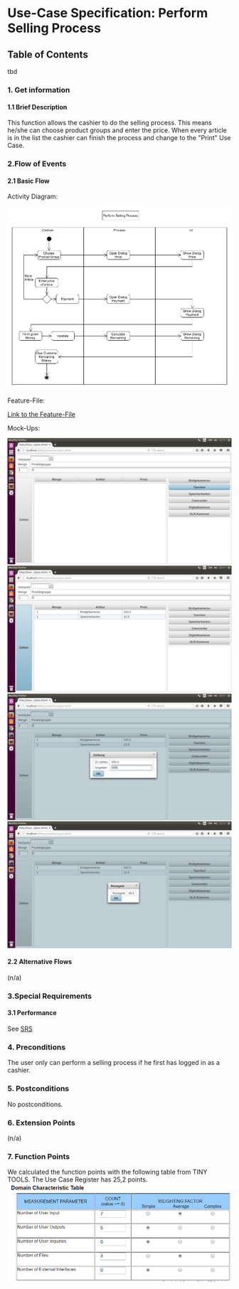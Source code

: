 # Use-Case Specification: Perform Selling Process
## Table of Contents
tbd    

### 1. Get information

#### 1.1 Brief Description

This function allows the cashier to do the selling process.
This means he/she can choose product groups and enter the price.
When every article is in the list the cashier can finish the process and change to the "Print" Use Case.

### 2.Flow of Events

#### 2.1 Basic Flow

Activity Diagram: 

![flow for selling process][flow]

Feature-File:

[Link to the Feature-File][feature]

Mock-Ups:

![Link to Mock-Ups][mockup1]
![Mock-Up2][mockup2]
![Mock-Up3][mockup3]
![Mock-Up4][mockup4]

#### 2.2 Alternative Flows

(n/a)

### 3.Special Requirements

#### 3.1 Performance
See [SRS]


### 4. Preconditions

The user only can perform a selling process if he first has logged in as a cashier.
 
### 5. Postconditions

No postconditions.

### 6. Extension Points
(n/a)

### 7. Function Points
We calculated the function points with the following table from TINY TOOLS. The Use Case Register has
25,2 points.
![Function-Point][fp]

<!-- Link definitions -->
[fp]: https://github.com/PosSystems/pos/blob/master/useCase/FP/FPSellingProcess.PNG
[feature]: https://github.com/PosSystems/pos/blob/master/pos/features/sellingProcess.feature
[flow]: https://github.com/PosSystems/pos/blob/master/useCase/flowChart/useCaseSellingProcess.png
[SRS]: https://github.com/PosSystems/pos/blob/master/SRS.md
[mockup1]:https://github.com/PosSystems/pos/blob/master/useCase/screenshots/UseCaseSellingProcess1.png
[mockup2]:https://github.com/PosSystems/pos/blob/master/useCase/screenshots/UseCaseSellingProcess2.png
[mockup3]:https://github.com/PosSystems/pos/blob/master/useCase/screenshots/UseCaseSellingProcess3.png
[mockup4]:https://github.com/PosSystems/pos/blob/master/useCase/screenshots/UseCaseSellingProcess4.png
